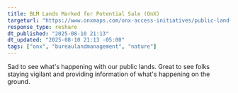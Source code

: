 ```yaml
---
title: BLM Lands Marked for Potential Sale (OnX)
targeturl: "https://www.onxmaps.com/onx-access-initiatives/public-land-sales-blm-rmp"
response_type: reshare
dt_published: "2025-08-10 21:13"
dt_updated: "2025-08-10 21:13 -05:00"
tags: ["onx", "bureaulandmanagement", "nature"]
---
```


Sad to see what's happening with our public lands. Great to see folks staying vigilant and providing information of what's happening on the ground.
